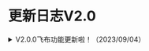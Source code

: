 # 更新日志V2.0

<details>

<summary>V2.0.0飞布功能更新啦！（2023/09/04）</summary>

「新增功能」&#x20;

1、新增fromClaim参数custom，从User.CustomClaims中获取数据，实现了任意数据的注入&#x20;

2、新增@transaction参数，允许mutation执行事务&#x20;

3、底层存储升级，目录结构更加清晰&#x20;

4、引擎重构，大幅缩小配置文件大小和编译时间&#x20;

5、增量编译，新版本将全量编译改为了增量编译，极大提升了OPERATION的编译速度！

6、支持了function钩子，且还解决了钩子的循环依赖问题&#x20;

7、新增prisma数据源：支持虚拟外键、视图

「缺陷修复」 修复其他已知问题，提升了飞布的稳定性

「优化」 界面交互优化，提升产品易用性

</details>

